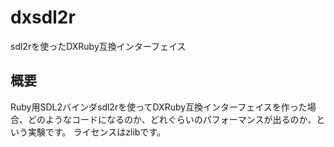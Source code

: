 # dxsdl2r
sdl2rを使ったDXRuby互換インターフェイス

## 概要
Ruby用SDL2バインダsdl2rを使ってDXRuby互換インターフェイスを作った場合、どのようなコードになるのか、どれぐらいのパフォーマンスが出るのか、という実験です。
ライセンスはzlibです。
